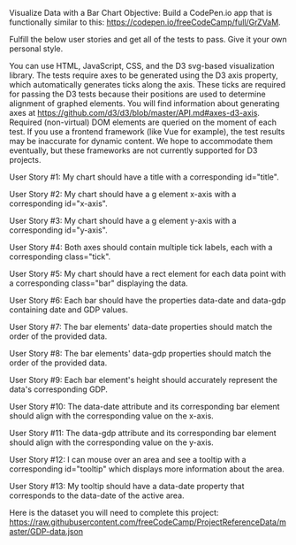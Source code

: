 Visualize Data with a Bar Chart Objective: Build a CodePen.io app that is
functionally similar to this: https://codepen.io/freeCodeCamp/full/GrZVaM.

Fulfill the below user stories and get all of the tests to pass. Give it your
own personal style.

You can use HTML, JavaScript, CSS, and the D3 svg-based visualization library.
The tests require axes to be generated using the D3 axis property, which
automatically generates ticks along the axis. These ticks are required for
passing the D3 tests because their positions are used to determine alignment of
graphed elements. You will find information about generating axes at
https://github.com/d3/d3/blob/master/API.md#axes-d3-axis. Required (non-virtual)
DOM elements are queried on the moment of each test. If you use a frontend
framework (like Vue for example), the test results may be inaccurate for dynamic
content. We hope to accommodate them eventually, but these frameworks are not
currently supported for D3 projects.

User Story #1: My chart should have a title with a corresponding id="title".

User Story #2: My chart should have a g element x-axis with a corresponding
id="x-axis".

User Story #3: My chart should have a g element y-axis with a corresponding
id="y-axis".

User Story #4: Both axes should contain multiple tick labels, each with a
corresponding class="tick".

User Story #5: My chart should have a rect element for each data point with a
corresponding class="bar" displaying the data.

User Story #6: Each bar should have the properties data-date and data-gdp
containing date and GDP values.

User Story #7: The bar elements' data-date properties should match the order of
the provided data.

User Story #8: The bar elements' data-gdp properties should match the order of
the provided data.

User Story #9: Each bar element's height should accurately represent the data's
corresponding GDP.

User Story #10: The data-date attribute and its corresponding bar element should
align with the corresponding value on the x-axis.

User Story #11: The data-gdp attribute and its corresponding bar element should
align with the corresponding value on the y-axis.

User Story #12: I can mouse over an area and see a tooltip with a corresponding
id="tooltip" which displays more information about the area.

User Story #13: My tooltip should have a data-date property that corresponds to
the data-date of the active area.

Here is the dataset you will need to complete this project:
https://raw.githubusercontent.com/freeCodeCamp/ProjectReferenceData/master/GDP-data.json
